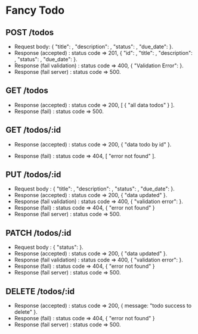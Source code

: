 # Fancy Todo

## POST /todos
- Request body: 
    {
        "title": ,
        "description": ,
        "status": ,
        "due_date": 
    }.
- Response (accepted) :
    status code => 201,
    {
        "id": ,
        "title": ,
        "description": ,
        "status": ,
        "due_date": 
    }.
- Response (fail validation) :
    status code => 400,
    {
        "Validation Error": 
    }.
- Response (fail server) :
    status code => 500.

## GET /todos
- Response (accepted) : 
    status code => 200,
    [
        {
            "all data todos"
        }
    ].
- Response (fail) : 
    status code => 500.

## GET /todos/:id
- Response (accepted) : 
    status code => 200,
    {
        "data todo by id"
    }.
    
- Response (fail) : 
    status code => 404,
    [
        "error not found"
    ].

## PUT /todos/:id
- Request body :
    {
        "title": ,
        "description": ,
        "status": ,
        "due_date": 
    }.
- Response (accepted) : 
    status code => 200,
    {
        "data updated"
    }.
- Response (fail validation) : 
    status code => 400,
    {
        "validation error":
    }.
- Response (fail) :
    status code => 404,
    {
        "error not found"
    }
- Response (fail server) :
    status code => 500.

## PATCH /todos/:id
- Request body :
    {
        "status": 
    }.
- Response (accepted) :
    status code => 200,
    {
        "data updated"
    }.
- Response (fail validation) : 
    status code => 400,
    {
        "validation error":
    }.
- Response (fail) :
    status code => 404,
    {
        "error not found"
    }
- Response (fail server) :
    status code => 500.

## DELETE /todos/:id
- Response (accepted) :
    status code => 200,
    {
        message: "todo success to delete"
    }.
- Response (fail) :
    status code => 404,
    {
        "error not found"
    }
- Response (fail server) :
    status code => 500.